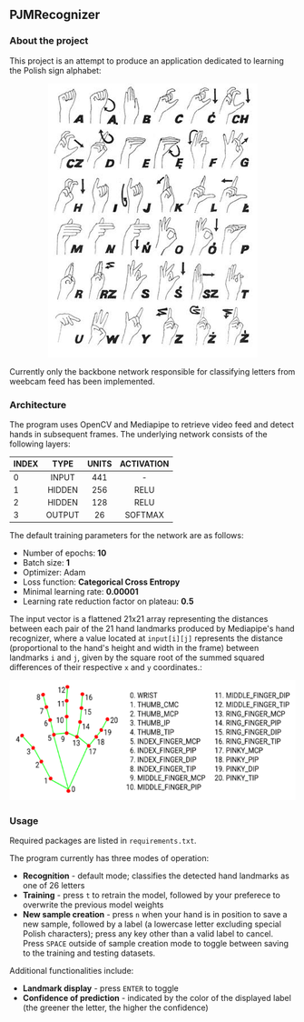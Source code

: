 ## PJMRecognizer
### About the project
This project is an attempt to produce an application dedicated to learning the Polish sign alphabet: <br />

<p align="center">
  <img src="https://github.com/worthy11/PJMRecognizer/blob/main/img/polski-alfabet-palcowy.jpg" alt="Polish sign alphabet"/>
</p>

Currently only the backbone network responsible for classifying letters from weebcam feed has been implemented.

### Architecture
The program uses OpenCV and Mediapipe to retrieve video feed and detect hands in subsequent frames. The underlying network consists of the following layers: <br />

|INDEX|TYPE|UNITS|ACTIVATION|
|-|:-:|:-:|:-:|
|0|INPUT|441|-|
|1|HIDDEN|256|RELU|
|2|HIDDEN|128|RELU|
|3|OUTPUT|26|SOFTMAX|

The default training parameters for the network are as follows:
- Number of epochs: **10**
- Batch size: **1**
- Optimizer: Adam
- Loss function: **Categorical Cross Entropy**
- Minimal learning rate: **0.00001**
- Learning rate reduction factor on plateau: **0.5** <br />

The input vector is a flattened 21x21 array representing the distances between each pair of the 21 hand landmarks produced by Mediapipe's hand recognizer, where a value located at `input[i][j]` represents the distance (proportional to the hand's height and width in the frame) between landmarks `i` and `j`, given by the square root of the summed squared differences of their respective `x` and `y` coordinates.: <br />

<p align="center">
  <img src="https://github.com/worthy11/PJMRecognizer/blob/main/img/hand_landmarks.png" alt="Hand landmark indexing in Mediapipe"/>
</p>

### Usage
Required packages are listed in `requirements.txt`. <br />

The program currently has three modes of operation:
- **Recognition** - default mode; classifies the detected hand landmarks as one of 26 letters
- **Training** - press `t` to retrain the model, followed by your preferece to overwrite the previous model weights 
- **New sample creation** - press `n` when your hand is in position to save a new sample, followed by a label (a lowercase letter excluding special Polish characters); press any key other than a valid label to cancel. Press `SPACE` outside of sample creation mode to toggle between saving to the training and testing datasets. <br />

Additional functionalities include:
- **Landmark display** - press `ENTER` to toggle
- **Confidence of prediction** - indicated by the color of the displayed label (the greener the letter, the higher the confidence)
